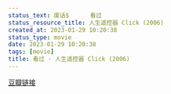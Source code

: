 ```yaml
---
status_text: 废话$      看过
status_resource_title: 人生遥控器 Click‎ (2006)
created_at: 2023-01-29 10:20:38
status_type: movie
date: 2023-01-29 10:20:38
tags: [movie]
title: 看过 - 人生遥控器 Click‎ (2006)
---
```

[豆瓣链接](https://movie.douban.com/subject/1474185/)
